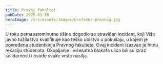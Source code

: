 ```yaml
---
title: Pravni fakultet
pubDate: 2025-01-16
heroImage: /src/assets/images/profesor-pravnog.jpg
---
```


U toku petnaestominutne tišine dogodio se stravičan incident, koji Više javno tužilaštvo kvalifikuje kao teško ubistvo u pokušaju, u kojem je povređena studentkinja Pravnog fakulteta. Ovaj incident izazvao je hitnu rekaciju studenata. Okupljanje i višesatna blokafa ulica bili su izraz solidarnosti i osude svake vrste nasilja.
